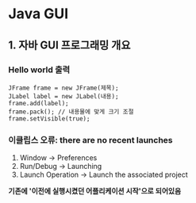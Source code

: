 # Java GUI

## 1. 자바 GUI 프로그래밍 개요
### Hello world 출력
```
JFrame frame = new JFrame(제목);
JLabel label = new JLabel(내용);
frame.add(label);
frame.pack(); // 내용물에 맞게 크기 조절
frame.setVisible(true);
```
### 이클립스 오류: there are no recent launches
1. Window -> Preferences
2. Run/Debug -> Launching
3. Launch Operation -> Launch the associated project

**기존에 '이전에 실행시켰던 어플리케이션 시작'으로 되어있음**

